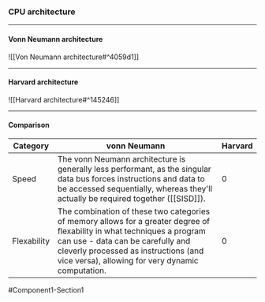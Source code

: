 ### CPU architecture
***
#### Vonn Neumann architecture
![[Von Neumann architecture#^4059d1]]
***
#### Harvard architecture
![[Harvard architecture#^145246]]
***
#### Comparison

Category|vonn Neumann|Harvard
--|--|--
Speed|The vonn Neumann architecture is generally less performant, as the singular data bus forces instructions and data to be accessed sequentially, whereas they'll actually be required together ([[SISD]]).|0
Flexability|The combination of these two categories of memory allows for a greater degree of flexability in what techniques a program can use - data can be carefully and cleverly processed as instructions (and vice versa), allowing for very dynamic computation. |0


#Component1-Section1